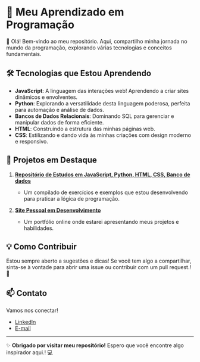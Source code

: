 # 🌟 Meu Aprendizado em  Programação

👋 Olá! Bem-vindo ao meu repositório. Aqui, compartilho minha jornada no mundo da programação, explorando várias tecnologias e conceitos fundamentais.

## 🛠 Tecnologias que Estou Aprendendo

- **JavaScript**: A linguagem das interações web! Aprendendo a criar sites dinâmicos e envolventes.
- **Python**: Explorando a versatilidade desta linguagem poderosa, perfeita para automação e análise de dados.
- **Bancos de Dados Relacionais**: Dominando SQL para gerenciar e manipular dados de forma eficiente.
- **HTML**: Construindo a estrutura das minhas páginas web.
- **CSS**: Estilizando e dando vida às minhas criações com design moderno e responsivo.



## 🚀 Projetos em Destaque

1. **[Repositório de Estudos em JavaScript, Python, HTML, CSS, Banco de dados   ](https://github.com/Andradezx/Learning-Programming.git)**
   - Um compilado de exercícios e exemplos que estou desenvolvendo para praticar a lógica de programação.

2. **[Site Pessoal em Desenvolvimento](link-para-o-site)**
   - Um portfólio online onde estarei apresentando meus projetos e habilidades.

## 💡 Como Contribuir

Estou sempre aberto a sugestões e dicas! Se você tem algo a compartilhar, sinta-se à vontade para abrir uma issue ou contribuir com um pull request.! 🙌

## 📫 Contato

Vamos nos conectar!

- [LinkedIn](https://www.linkedin.com/in/vitor-hugo-9778092a2/)
- [E-mail](vitorhugoandrade397@gmail.com)

---

✨ **Obrigado por visitar meu repositório!** Espero que você encontre algo inspirador aqui.! 💻
